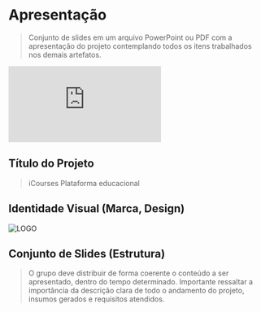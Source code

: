 # Apresentação

> Conjunto de slides em um arquivo PowerPoint ou PDF
> com a apresentação do projeto contemplando todos os
> itens trabalhados nos demais artefatos.
> 
![Apresentação](https://github.com/ICEI-PUC-Minas-PPLES-TI/PLF-ES-2021-2-TI1-7946100-plataformas-educacionais/blob/master/Divulgacao/Apresentacao/apresentacao__icourses.pdf)


## Título do Projeto
> iCourses Plataforma educacional

## Identidade Visual (Marca, Design)
![LOGO](https://github.com/ICEI-PUC-Minas-PPLES-TI/PLF-ES-2021-2-TI1-7946100-plataformas-educacionais/blob/master/Documentacao/images/imagem_2021-12-15_231644.png)

## Conjunto de Slides (Estrutura)
> O grupo deve distribuir de forma coerente o conteúdo a ser
> apresentado, dentro do tempo determinado. Importante ressaltar
> a importância da descrição clara de todo o andamento do projeto,
> insumos gerados e requisitos atendidos.
